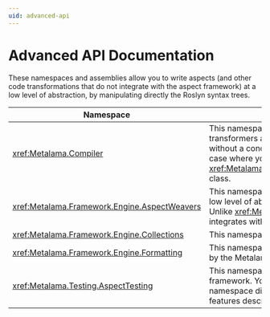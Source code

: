 ```yaml
---
uid: advanced-api
---
```


# Advanced API Documentation

These namespaces and assemblies allow you to write aspects (and other code transformations that do not integrate with the aspect framework) at a low level of abstraction, by manipulating directly the Roslyn syntax trees.


| Namespace                             | Description                                                                                                                |
|---------------------------------------|----------------------------------------------------------------------------------------------------------------------------|
| <xref:Metalama.Compiler>              | This namespace allows to write source transformers at the lowest level of abstraction, without a concept of aspect. There is no use case where you should use this API, except the <xref:Metalama.Compiler.MetalamaPlugInAttribute> class.                                                                     |
| <xref:Metalama.Framework.Engine.AspectWeavers>        | This namespace allows you to write aspects at a low level of abstraction with the Roslyn APIs. Unlike <xref:Metalama.Compiler>, this namespace integrates with the | <xref:Metalama.Framework.Engine.CodeModel> | This namespace maps the high-level code model to the Roslyn API. |
| <xref:Metalama.Framework.Engine.Collections>     | This namespace exposes collection interfaces. |
| <xref:Metalama.Framework.Engine.Formatting>  | This namespace exposes the annotations used by the Metalama formatting feature. |
| <xref:Metalama.Testing.AspectTesting>  | This namespace exposes the Metalama test framework. You should normally not use this namespace directly, but use the high-level features described in <xref:compile-time-testing>. |
